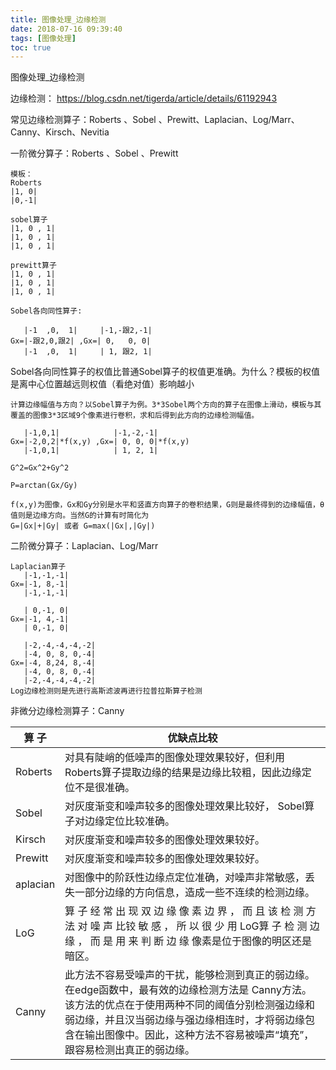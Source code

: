 ```yaml
---
title: 图像处理_边缘检测
date: 2018-07-16 09:39:40
tags: [图像处理]
toc: true
---
```


图像处理_边缘检测

<!--more-->


边缘检测：
https://blog.csdn.net/tigerda/article/details/61192943

常见边缘检测算子：Roberts 、Sobel 、Prewitt、Laplacian、Log/Marr、Canny、Kirsch、Nevitia</br>

一阶微分算子：Roberts 、Sobel 、Prewitt</br>
```
模板：
Roberts  
|1, 0|
|0,-1|

sobel算子
|1, 0 , 1|
|1, 0 , 1|
|1, 0 , 1|

prewitt算子
|1, 0 , 1|
|1, 0 , 1|
|1, 0 , 1|

Sobel各向同性算子:

   |-1  ,0,  1|     |-1,-跟2,-1|
Gx=|-跟2,0,跟2| ,Gx=| 0,   0, 0|
   |-1  ,0,  1|     | 1, 跟2, 1|

```
Sobel各向同性算子的权值比普通Sobel算子的权值更准确。为什么？模板的权值是离中心位置越远则权值（看绝对值）影响越小
```
计算边缘幅值与方向？以Sobel算子为例。3*3Sobel两个方向的算子在图像上滑动，模板与其覆盖的图像3*3区域9个像素进行卷积，求和后得到此方向的边缘检测幅值。

   |-1,0,1|            |-1,-2,-1|
Gx=|-2,0,2|*f(x,y) ,Gx=| 0, 0, 0|*f(x,y)
   |-1,0,1|            | 1, 2, 1|

G^2=Gx^2+Gy^2

P=arctan(Gx/Gy)

f(x,y)为图像，Gx和Gy分别是水平和竖直方向算子的卷积结果，G则是最终得到的边缘幅值，θ值则是边缘方向。当然G的计算有时简化为
G=|Gx|+|Gy| 或者 G=max(|Gx|,|Gy|)

```

二阶微分算子：Laplacian、Log/Marr
```
Laplacian算子
   |-1,-1,-1|      
Gx=|-1, 8,-1|
   |-1,-1,-1|

   | 0,-1, 0|      
Gx=|-1, 4,-1|
   | 0,-1, 0|

   |-2,-4,-4,-4,-2|
   |-4, 0, 8, 0,-4|      
Gx=|-4, 8,24, 8,-4|
   |-4, 0, 8, 0,-4|
   |-2,-4,-4,-4,-2|
Log边缘检测则是先进行高斯滤波再进行拉普拉斯算子检测
```

非微分边缘检测算子：Canny

|算 子 |优缺点比较|
|----|----|
|Roberts| 对具有陡峭的低噪声的图像处理效果较好，但利用 Roberts算子提取边缘的结果是边缘比较粗，因此边缘定位不是很准确。
|Sobel| 对灰度渐变和噪声较多的图像处理效果比较好， Sobel算子对边缘定位比较准确。
|Kirsch |对灰度渐变和噪声较多的图像处理效果较好。
|Prewitt |对灰度渐变和噪声较多的图像处理效果较好。
|aplacian| 对图像中的阶跃性边缘点定位准确，对噪声非常敏感，丢失一部分边缘的方向信息，造成一些不连续的检测边缘。
|LoG |算 子 经 常 出 现 双 边 缘 像 素 边 界 ， 而 且 该 检 测 方 法 对 噪 声 比铰 敏 感 ， 所 以 很 少 用 LoG算 子 检 测 边 缘 ， 而 是 用 来 判 断 边 缘 像素是位于图像的明区还是暗区。
|Canny |此方法不容易受噪声的干扰，能够检测到真正的弱边缘。在edge函数中，最有效的边缘检测方法是 Canny方法。该方法的优点在于使用两种不同的阈值分别检测强边缘和弱边缘，并且汉当弱边缘与强边缘相连时，才将弱边缘包含在输出图像中。因此，这种方法不容易被噪声“填充”，跟容易检测出真正的弱边缘。

